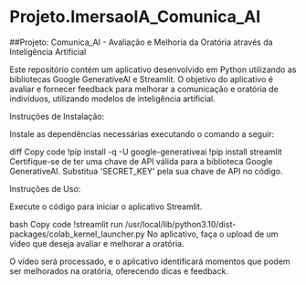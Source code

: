 # Projeto.ImersaoIA_Comunica_AI

##Projeto: Comunica_AI - Avaliação e Melhoria da Oratória através da Inteligência Artificial

Este repositório contém um aplicativo desenvolvido em Python utilizando as bibliotecas Google GenerativeAI e Streamlit. O objetivo do aplicativo é avaliar e fornecer feedback para melhorar a comunicação e oratória de indivíduos, utilizando modelos de inteligência artificial.

Instruções de Instalação:

Instale as dependências necessárias executando o comando a seguir:

diff
Copy code
!pip install -q -U google-generativeai
!pip install streamlit
Certifique-se de ter uma chave de API válida para a biblioteca Google GenerativeAI. Substitua 'SECRET_KEY' pela sua chave de API no código.

Instruções de Uso:

Execute o código para iniciar o aplicativo Streamlit.

bash
Copy code
!streamlit run /usr/local/lib/python3.10/dist-packages/colab_kernel_launcher.py
No aplicativo, faça o upload de um vídeo que deseja avaliar e melhorar a oratória.

O vídeo será processado, e o aplicativo identificará momentos que podem ser melhorados na oratória, oferecendo dicas e feedback.
